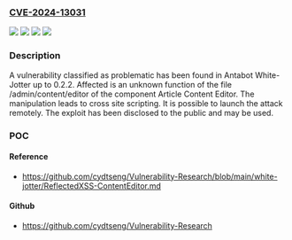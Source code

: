 ### [CVE-2024-13031](https://cve.mitre.org/cgi-bin/cvename.cgi?name=CVE-2024-13031)
![](https://img.shields.io/static/v1?label=Product&message=White-Jotter&color=blue)
![](https://img.shields.io/static/v1?label=Version&message=%3D%200.2.0%20&color=brighgreen)
![](https://img.shields.io/static/v1?label=Vulnerability&message=Code%20Injection&color=brighgreen)
![](https://img.shields.io/static/v1?label=Vulnerability&message=Cross%20Site%20Scripting&color=brighgreen)

### Description

A vulnerability classified as problematic has been found in Antabot White-Jotter up to 0.2.2. Affected is an unknown function of the file /admin/content/editor of the component Article Content Editor. The manipulation leads to cross site scripting. It is possible to launch the attack remotely. The exploit has been disclosed to the public and may be used.

### POC

#### Reference
- https://github.com/cydtseng/Vulnerability-Research/blob/main/white-jotter/ReflectedXSS-ContentEditor.md

#### Github
- https://github.com/cydtseng/Vulnerability-Research

